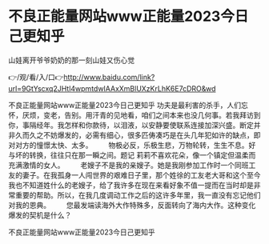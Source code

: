 # 不良正能量网站www正能量2023今日己更知乎
山娃离开爷爷奶奶的那一刻山娃又伤心觉

👉/观/看/入/口👉http://www.baidu.com/link?url=9GtYscxq2JHtl4wpmtdwIAAxXmBlUXzKrLhK6E7cDRO&wd

不良正能量网站www正能量2023今日己更知乎	功夫是最利害的杀手，人们忘怀，厌烦，变老，告别。用汗青的见地看，咱们之间本来也没几何事。若我拜访到你，事隔经年。我怎样和你款待，以泪液，以安静要使联系连接加深兴盛。断定并非久而久之不妨爆发的，必需有细心，很多匹俦凑巧是在头几年犯如许的缺点，即对对方的憧憬太快、太多。
	　　物极必反，乐极生悲，万物轮转，生生不息。好与坏的转换，往往只在那一瞬之间。题记
莉莉不喜欢花朵，像一个镇定但温柔而充满激情的女人。
　　老嫂子不是我的亲嫂子。她是我刚参加工作时一个同班工友的妻子。在我孤身一人闯世界的艰难日子里，那个姓徐的工友老大哥和这个至今我也不知道姓什么的老嫂子，给了我许多在现在来看好象不值一提而在当时却是非常重要的帮助。所以，在我几度调动工作之后的这许多年里，我一直没有忘记他们对我的恩典。
　　您最发端读海外大作特殊多，反面转向了海内大作。这种变化爆发的契机是什么？

不良正能量网站www正能量2023今日己更知乎

